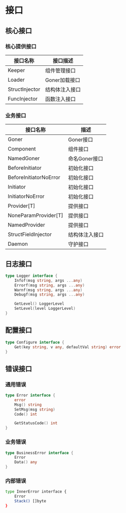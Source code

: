 # 接口

## 核心接口

### 核心提供接口

| 接口名称       | 接口描述       |
| -------------- | -------------- |
| Keeper         | 组件管理接口   |
| Loader         | Goner加载接口  |
| StructInjector | 结构体注入接口 |
| FuncInjector   | 函数注入接口   |


### 业务接口
| 接口名称               | 描述           |
| ---------------------- | -------------- |
| Goner                  | Goner接口      |
| Component              | 组件接口       |
| NamedGoner             | 命名Goner接口  |
| BeforeInitiator        | 初始化接口     |
| BeforeInitiatorNoError | 初始化接口     |
| Initiator              | 初始化接口     |
| InitiatorNoError       | 初始化接口     |
| Provider[T]            | 提供接口       |
| NoneParamProvider[T]   | 提供接口       |
| NamedProvider          | 提供接口       |
| StructFieldInjector    | 结构体注入接口 |
| Daemon                 | 守护接口       |

## 日志接口
```go
type Logger interface {
	Infof(msg string, args ...any)
	Errorf(msg string, args ...any)
	Warnf(msg string, args ...any)
	Debugf(msg string, args ...any)

	GetLevel() LoggerLevel
	SetLevel(level LoggerLevel)
}
```

## 配置接口
```go
type Configure interface {
	Get(key string, v any, defaultVal string) error
}
```
## 错误接口

### 通用错误
```go
type Error interface {
	error
	Msg() string
	SetMsg(msg string)
	Code() int

	GetStatusCode() int
}
```

### 业务错误
```go
type BusinessError interface {
	Error
	Data() any
}
```

### 内部错误
```bash
type InnerError interface {
	Error
	Stack() []byte
}
```